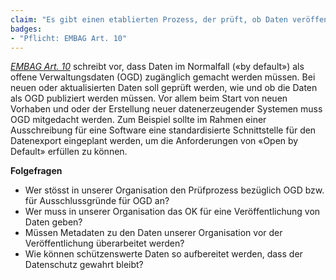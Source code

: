 ```yaml
---
claim: "Es gibt einen etablierten Prozess, der prüft, ob Daten veröffentlicht werden müssen («Open by Default»-Ansatz)."
badges:
- "Pflicht: EMBAG Art. 10"
---
```


_[EMBAG Art. 10](https://www.fedlex.admin.ch/eli/fga/2023/787/de#art_10)_ schreibt vor, dass Daten im Normalfall («by default») als offene Verwaltungsdaten (OGD) zugänglich gemacht werden müssen. Bei neuen oder aktualisierten Daten soll geprüft werden, wie und ob die Daten als OGD publiziert werden müssen. Vor allem beim Start von neuen Vorhaben und oder der Erstellung neuer datenerzeugender Systemen muss OGD mitgedacht werden. Zum Beispiel sollte im Rahmen einer Ausschreibung für eine Software eine standardisierte Schnittstelle für den Datenexport eingeplant werden, um die Anforderungen von «Open by Default» erfüllen zu können.

**Folgefragen**

* Wer stösst in unserer Organisation den Prüfprozess bezüglich OGD bzw. für Ausschlussgründe für OGD an?
* Wer muss in unserer Organisation das OK für eine Veröffentlichung von Daten geben?
* Müssen Metadaten zu den Daten unserer Organisation vor der Veröffentlichung überarbeitet werden?
* Wie können schützenswerte Daten so aufbereitet werden, dass der Datenschutz gewahrt bleibt?
